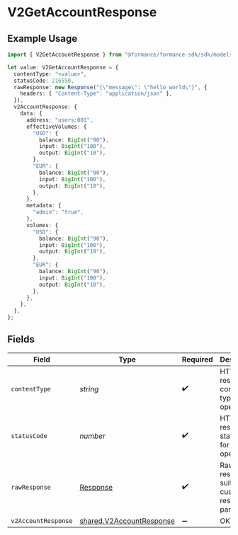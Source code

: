 # V2GetAccountResponse

## Example Usage

```typescript
import { V2GetAccountResponse } from "@formance/formance-sdk/sdk/models/operations";

let value: V2GetAccountResponse = {
  contentType: "<value>",
  statusCode: 216550,
  rawResponse: new Response("{\"message\": \"hello world\"}", {
    headers: { "Content-Type": "application/json" },
  }),
  v2AccountResponse: {
    data: {
      address: "users:001",
      effectiveVolumes: {
        "USD": {
          balance: BigInt("90"),
          input: BigInt("100"),
          output: BigInt("10"),
        },
        "EUR": {
          balance: BigInt("90"),
          input: BigInt("100"),
          output: BigInt("10"),
        },
      },
      metadata: {
        "admin": "true",
      },
      volumes: {
        "USD": {
          balance: BigInt("90"),
          input: BigInt("100"),
          output: BigInt("10"),
        },
        "EUR": {
          balance: BigInt("90"),
          input: BigInt("100"),
          output: BigInt("10"),
        },
      },
    },
  },
};
```

## Fields

| Field                                                                       | Type                                                                        | Required                                                                    | Description                                                                 |
| --------------------------------------------------------------------------- | --------------------------------------------------------------------------- | --------------------------------------------------------------------------- | --------------------------------------------------------------------------- |
| `contentType`                                                               | *string*                                                                    | :heavy_check_mark:                                                          | HTTP response content type for this operation                               |
| `statusCode`                                                                | *number*                                                                    | :heavy_check_mark:                                                          | HTTP response status code for this operation                                |
| `rawResponse`                                                               | [Response](https://developer.mozilla.org/en-US/docs/Web/API/Response)       | :heavy_check_mark:                                                          | Raw HTTP response; suitable for custom response parsing                     |
| `v2AccountResponse`                                                         | [shared.V2AccountResponse](../../../sdk/models/shared/v2accountresponse.md) | :heavy_minus_sign:                                                          | OK                                                                          |
